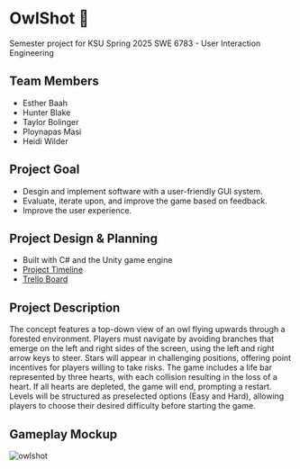# OwlShot 🦉
<p>Semester project for KSU Spring 2025 SWE 6783 - User Interaction Engineering</p>

## Team Members
- Esther Baah
- Hunter Blake
- Taylor Bolinger
- Ploynapas Masi
- Heidi Wilder

## Project Goal
- Desgin and implement software with a user-friendly GUI system.
- Evaluate, iterate upon, and improve the game based on feedback.
- Improve the user experience.

## Project Design & Planning
- Built with C# and the Unity game engine
- <a target="_blank" rel="noopener noreferrer" href="https://kennesawedu.sharepoint.com/:x:/r/sites/Team-SWE6783-S25Team3/_layouts/15/Doc2.aspx?action=edit&sourcedoc=%7B7a58ab04-f24c-4a03-92cd-a1fcfd4bbbb7%7D&wdOrigin=TEAMS-WEB.teamsSdk_ns.rwc&wdExp=TEAMS-TREATMENT&wdhostclicktime=1737464580751&web=1&clickparams=eyJBcHBOYW1lIjoiVGVhbXMtRGVza3RvcCIsIkFwcFZlcnNpb24iOiIxNDE1LzI0MTIwMTAwMjEzIn0%3D">Project Timeline</a>
- <a target="_blank" rel="noopener noreferrer" href="https://trello.com/b/42yFL22P/swe-6783-owl-shot">Trello Board</a>

## Project Description
<p>The concept features a top-down view of an owl flying
upwards through a forested environment. Players must navigate by avoiding
branches that emerge on the left and right sides of the screen, using the left and
right arrow keys to steer. Stars will appear in challenging positions, offering point
incentives for players willing to take risks. The game includes a life bar represented
by three hearts, with each collision resulting in the loss of a heart. If all hearts are
depleted, the game will end, prompting a restart. Levels will be structured as preselected
options (Easy and Hard), allowing players to choose their desired difficulty
before starting the game.</p>

## Gameplay Mockup
![owlshot](https://github.com/user-attachments/assets/d2271107-1634-4928-93e6-f8df36254af0)
